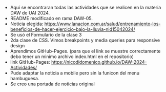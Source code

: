- Aquí se encontraran todas las actividades que se realicen en la materia DAW de UAI 2024.
- README modificado en rama DAW-05.
- Noticia elegida: https://www.lanacion.com.ar/salud/entrenamiento-los-beneficios-de-hacer-ejercicio-bajo-la-lluvia-nid15042024/
- Se usó el Formulario de la clase 3
- 2da clase de CSS. Vimos breakpoints y media queries para responsive design
- Aprendimos GitHub-Pages. (para que el link se muestre correctamente debo tener un minimo archivo index.html en el repositorio)
- link GitHub-Pages: https://nicodidomenico.github.io/DAW-2024-Actividades/
- Pude adaptar la noticia a mobile pero sin la funicon del menu hambuguesa.
- Se creo una portada de noticias original
